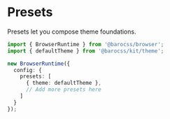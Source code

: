 # Presets

Presets let you compose theme foundations.

```ts
import { BrowserRuntime } from '@barocss/browser';
import { defaultTheme } from '@barocss/kit/theme';

new BrowserRuntime({
  config: {
    presets: [
      { theme: defaultTheme },
      // Add more presets here
    ]
  }
});
```
